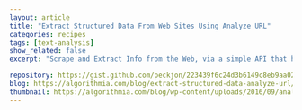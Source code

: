 ```yaml
---
layout: article
title: "Extract Structured Data From Web Sites Using Analyze URL"
categories: recipes
tags: [text-analysis]
show_related: false
excerpt: "Scrape and Extract Info from the Web, via a simple API that handles AJAX, Pagination, and More"

repository: https://gist.github.com/peckjon/223439f6c24d3b6149c8eb9aa024d7cc
blog: https://algorithmia.com/blog/extract-structured-data-analyze-url/
thumbnail: https://algorithmia.com/blog/wp-content/uploads/2016/09/analyze-url-microservice.jpg
---
```

